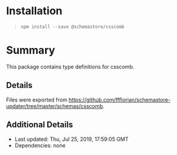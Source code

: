 # Installation
> `npm install --save @schemastore/csscomb`

# Summary
This package contains type definitions for csscomb.

## Details
Files were exported from https://github.com/ffflorian/schemastore-updater/tree/master/schemas/csscomb.

## Additional Details
* Last updated: Thu, Jul 25, 2019, 17:59:05 GMT
* Dependencies: none
